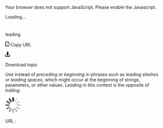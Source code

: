 Your browser does not support JavaScript. Please enable the Javascript.

Loading...

# 

leading

![Copy URL](media/leading/Copy.png)
Copy URL

![Download](media/leading/Download.png)

Download topic

Use instead of *preceding* or *beginning* in phrases such as *leading slashes* or *leading* *spaces*, which might occur at the beginning of strings, parameters, or other values. *Leading* in this context is the opposite of *trailing.*

![In progress](media/leading/activity-large.gif)

URL :
